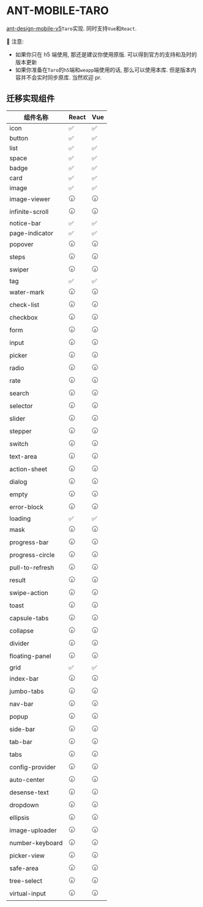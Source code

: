# ANT-MOBILE-TARO

[ant-design-mobile-v5](https://github.com/ant-design/ant-design-mobile)`Taro`实现. 同时支持`Vue`和`React`.

📢 注意:

- 如果你只在 h5 端使用, 那还是建议你使用原版. 可以得到官方的支持和及时的版本更新
- 如果你准备在`Taro`的`h5`端和`weapp`端使用的话, 那么可以使用本库. 但是版本内容并不会实时同步原库. 当然欢迎 pr.

## 迁移实现组件

| 组件名称        | React | Vue |
| --------------- | ----- | --- |
| icon            | ✅    | ✅  |
| button          | ✅    | ✅  |
| list            | ✅    | ✅  |
| space           | ✅    | ✅  |
| badge           | ✅    | ✅  |
| card            | ✅    | ✅  |
| image           | ✅    | ✅  |
| image-viewer    | 🕡    | 🕡  |
| infinite-scroll | 🕡    | 🕡  |
| notice-bar      | ✅    | ✅  |
| page-indicator  | ✅    | ✅  |
| popover         | 🕡    | 🕡  |
| steps           | 🕡    | 🕡  |
| swiper          | 🕡    | 🕡  |
| tag             | ✅    | ✅  |
| water-mark      | 🕡    | 🕡  |
| check-list      | 🕡    | 🕡  |
| checkbox        | 🕡    | 🕡  |
| form            | 🕡    | 🕡  |
| input           | 🕡    | 🕡  |
| picker          | 🕡    | 🕡  |
| radio           | 🕡    | 🕡  |
| rate            | 🕡    | 🕡  |
| search          | 🕡    | 🕡  |
| selector        | 🕡    | 🕡  |
| slider          | 🕡    | 🕡  |
| stepper         | 🕡    | 🕡  |
| switch          | 🕡    | 🕡  |
| text-area       | 🕡    | 🕡  |
| action-sheet    | 🕡    | 🕡  |
| dialog          | 🕡    | 🕡  |
| empty           | 🕡    | 🕡  |
| error-block     | 🕡    | 🕡  |
| loading         | ✅    | ✅  |
| mask            | 🕡    | 🕡  |
| progress-bar    | 🕡    | 🕡  |
| progress-circle | 🕡    | 🕡  |
| pull-to-refresh | 🕡    | 🕡  |
| result          | 🕡    | 🕡  |
| swipe-action    | 🕡    | 🕡  |
| toast           | 🕡    | 🕡  |
| capsule-tabs    | 🕡    | 🕡  |
| collapse        | 🕡    | 🕡  |
| divider         | 🕡    | 🕡  |
| floating-panel  | 🕡    | 🕡  |
| grid            | ✅    | ✅  |
| index-bar       | 🕡    | 🕡  |
| jumbo-tabs      | 🕡    | 🕡  |
| nav-bar         | 🕡    | 🕡  |
| popup           | 🕡    | 🕡  |
| side-bar        | 🕡    | 🕡  |
| tab-bar         | 🕡    | 🕡  |
| tabs            | 🕡    | 🕡  |
| config-provider | 🕡    | 🕡  |
| auto-center     | 🕡    | 🕡  |
| desense-text    | 🕡    | 🕡  |
| dropdown        | 🕡    | 🕡  |
| ellipsis        | 🕡    | 🕡  |
| image-uploader  | 🕡    | 🕡  |
| number-keyboard | 🕡    | 🕡  |
| picker-view     | 🕡    | 🕡  |
| safe-area       | 🕡    | 🕡  |
| tree-select     | 🕡    | 🕡  |
| virtual-input   | 🕡    | 🕡  |
